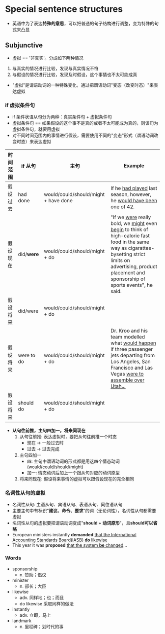 # Special sentence structures

- 英语中为了表达**特殊的意思**，可以把普通的句子结构进行调整，变为特殊的句式来凸显

## Subjunctive

- 虚拟 == '非真实'。分成如下两种情况

1. 与真实的情况进行比较，发现与真实情况不符
2. 与假设的情况进行比较，发现及时假设，这个事情也不太可能成真

- "虚拟"是谓语动词的一种特殊变化，通过把谓语动词"变态（改变时态）"来表达虚拟

### if 虚拟条件句

- if 条件状语从句分为两种：真实条件句 + 虚拟条件句
- 虚拟条件句 == 如果假设的这个事不是真的或者不太可能成为真的，则该句为虚拟条件句，就要用虚拟
- 对不同时间范围内的事情进行假设，需要使用不同的"变态"形式（谓语动词改变时态）来表达虚拟

| 时间范围 | if 从句        | 主句                                   | Example                                                                                                                                                                                                                                              | 
|------|--------------|--------------------------------------|------------------------------------------------------------------------------------------------------------------------------------------------------------------------------------------------------------------------------------------------------|
| 假设过去 | had done     | would/could/should/might + have done | If he <ins>had played</ins> last season, however, he <ins>would have been</ins> one of 42.                                                                                                                                                           |
| 假设现在 | did/**were** | would/could/should/might + do        | "If we <ins>were</ins> really bold, we <ins>might</ins> even <ins>begin</ins> to think of high-calorie fast food in the same way as cigarattes-bysetting strict limits on advertising, product placement and sponsorship of sports events", he said. |
| 假设将来 | did/were     | would/could/should/might + do        |                                                                                                                                                                                                                                                      |
| 假设将来 | were to do   | would/could/should/might + do        | Dr. Kroo and his team modelled what <ins>would happen</ins> if three passenger jets departing from Los Angeles, San Francisco and Las Vegas <ins>were to assemble over Utah...                                                                       |
| 假设将来 | should do    | would/could/should/might + do        |                                                                                                                                                                                                                                                      |

- **从句往前推，主句四加一，将来同现在**
    1. 从句往前推: 表达虚拟时，要把从句往前推一个时态
        - 现在 -> 一般过去时
        - 过去 -> 过去完成
    2. 主句四加一
        - 四: 主句中谓语动词的形式都是用这四个情态动词(would/could/should/might)
        - 加一: 情态动词后加上一个跟从句对应的动词原型
    3. 将来同现在: 假设将来事情的虚拟可以跟假设现在的完全相同

### 名词性从句的虚拟

- 名词性从句: 主语从句、宾语从句、表语从句、同位语从句
- 主要主句中有标识"**建议、命令、要求**"的词（无论词性），名词性从句都需要虚拟
- 名词性从句的虚拟要把谓语动词变成"**should + 动词原形**"，且**should可以省略**
- European ministers instantly **demanded** <ins>that the International Accounting Standards Board(IASB) **do** likewise</ins>
- This year it was **proposed** <ins>that the system **be** changed</ins>...

### Words

- sponsorship
    - n. 赞助；倡议
- minister
    - n. 部长；大臣
- likewise
    - adv. 同样地；也；而且
    - do likewise 采取同样的做法
- instantly
    - adv. 立即，马上
- landmark
    - n. 里程碑；划时代的事
